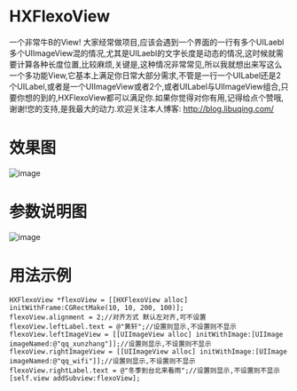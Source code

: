# HXFlexoView
一个非常牛B的View!
大家经常做项目,应该会遇到一个界面的一行有多个UILaebl 多个UIImageView混的情况,尤其是UILaebl的文字长度是动态的情况,这时候就需要计算各种长度位置,比较麻烦,关键是,这种情况非常常见,所以我就想出来写这么一个多功能View,它基本上满足你日常大部分需求,不管是一行一个UILabel还是2个UILabel,或者是一个UIImageView或者2个,或者UILabel与UIImageView组合,只要你想的到的,HXFlexoView都可以满足你.如果你觉得对你有用,记得给点个赞哦,谢谢!您的支持,是我最大的动力.欢迎关注本人博客: http://blog.libuqing.com/

# 效果图
![image](https://github.com/huangxuan518/HXFlexoView/blob/master/HXFlexoView/xiaoguo.gif)

# 参数说明图
![image](https://github.com/huangxuan518/HXFlexoView/blob/master/HXFlexoView/tushi.png)

# 用法示例
    HXFlexoView *flexoView = [[HXFlexoView alloc] initWithFrame:CGRectMake(10, 10, 200, 100)];
    flexoView.alignment = 2;//对齐方式 默认左对齐,可不设置
    flexoView.leftLabel.text = @"黄轩";//设置则显示,不设置则不显示
    flexoView.leftImageView = [[UIImageView alloc] initWithImage:[UIImage imageNamed:@"qq_xunzhang"]];//设置则显示,不设置则不显示
    flexoView.rightImageView = [[UIImageView alloc] initWithImage:[UIImage imageNamed:@"qq_wifi"]];//设置则显示,不设置则不显示
    flexoView.rightLabel.text = @"冬季到台北来看雨";//设置则显示,不设置则不显示
    [self.view addSubview:flexoView];
